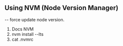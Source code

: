 ## Using NVM (Node Version Manager)

-- force update node version.

1. Docs NVM
2. nvm install --lts
3. cat .nvmrc
